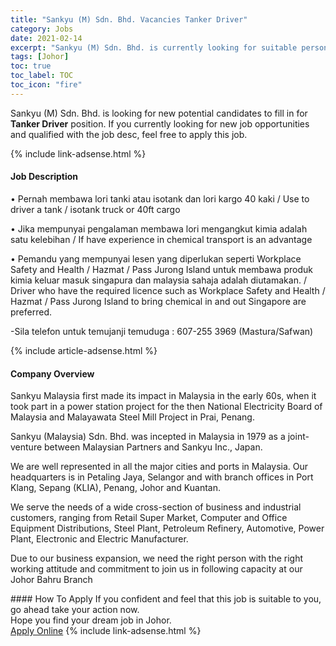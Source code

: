 ```yaml
---
title: "Sankyu (M) Sdn. Bhd. Vacancies Tanker Driver" 
category: Jobs 
date: 2021-02-14 
excerpt: "Sankyu (M) Sdn. Bhd. is currently looking for suitable person to fill in the Tanker Driver which based in Johor" 
tags: [Johor] 
toc: true 
toc_label: TOC 
toc_icon: "fire" 
--- 
```


<p>Sankyu (M) Sdn. Bhd. is looking for new potential candidates to fill in for <b>Tanker Driver</b> position. If you currently looking for new job opportunities and qualified with the job desc, feel free to apply this job.
</p>{% include link-adsense.html %} 
<div><div><h4>Job Description</h4></div><div><div><span><div><p>&#8226; Pernah membawa lori tanki atau isotank dan lori kargo 40 kaki / Use to driver a tank / isotank truck or 40ft cargo</p><p>&#8226; Jika mempunyai pengalaman membawa lori mengangkut kimia adalah satu kelebihan / If have experience in chemical transport is an advantage</p><p>&#8226; Pemandu yang mempunyai lesen yang diperlukan seperti Workplace Safety and Health / Hazmat / Pass Jurong Island untuk membawa produk kimia keluar masuk singapura dan malaysia sahaja adalah diutamakan. / Driver who have the required licence such as Workplace Safety and Health / Hazmat / Pass Jurong Island to bring chemical in and out Singapore are preferred.</p><p>-Sila telefon untuk temujanji temuduga : 607-255 3969 (Mastura/Safwan)</p></div></span></div></div></div> 
{% include article-adsense.html %} 
<div><div><h4>Company Overview</h4></div><div><div><span><div><p>Sankyu Malaysia first made its impact in Malaysia in the early 60s, when it took part in a power station project for the then National Electricity Board of Malaysia and Malayawata Steel Mill Project in Prai, Penang.</p><p>Sankyu (Malaysia) Sdn. Bhd. was incepted in Malaysia in 1979 as a joint-venture between Malaysian Partners and Sankyu Inc., Japan.</p><p>We are well represented in all the major cities and ports in Malaysia. Our headquarters is in Petaling Jaya, Selangor and with branch offices in Port Klang, Sepang (KLIA), Penang, Johor and Kuantan.</p><p>We serve the needs of a wide cross-section of business and industrial customers, ranging from Retail Super Market, Computer and Office Equipment Distributions, Steel Plant, Petroleum Refinery, Automotive, Power Plant, Electronic and Electric Manufacturer.</p><p>Due to our business expansion, we need the right person with the right working attitude and commitment to join us in following capacity at our Johor Bahru Branch</p></div></span></div></div></div> 
#### How To Apply 
If you confident and feel that this job is suitable to you, go ahead take your action now. <br/> 
Hope you find your dream job in Johor. <br/> 
<a href="https://www.jobstreet.com.my/en/job/tanker-driver-4473310?jobId=jobstreet-my-job-4473310&" class="btn btn--info" target="_blank" rel="nofollow noopenner">Apply Online</a> 
{% include link-adsense.html %} 